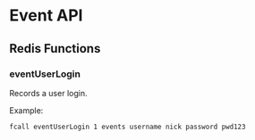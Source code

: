 # Event API


## Redis Functions

### eventUserLogin

Records a user login.

Example:

    fcall eventUserLogin 1 events username nick password pwd123
